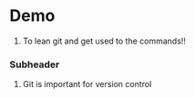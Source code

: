 # Demo 
1. To lean git and get used to the commands!!

### Subheader
1. Git is important for version control